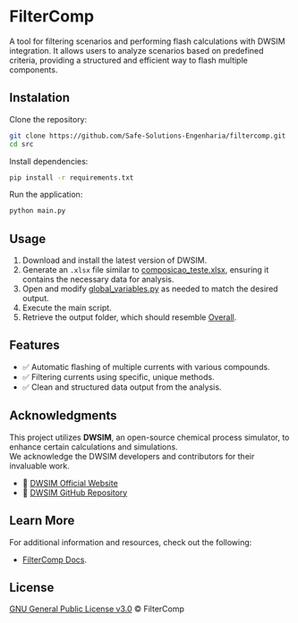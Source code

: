# FilterComp

A tool for filtering scenarios and performing flash calculations with DWSIM integration. It allows users to analyze scenarios based on predefined criteria, providing a structured and efficient way to flash multiple components.

## Instalation

Clone the repository:
```sh
git clone https://github.com/Safe-Solutions-Engenharia/filtercomp.git
cd src
```

Install dependencies:
```sh
pip install -r requirements.txt
```

Run the application:
```sh
python main.py
```

## Usage

1. Download and install the latest version of DWSIM.
2. Generate an `.xlsx` file similar to [composicao_teste.xlsx](/files/test_files/composicao_teste.xlsx), ensuring it contains the necessary data for analysis.
3. Open and modify [global_variables.py](/src/config/global_variables.py) as needed to match the desired output.
4. Execute the main script.
5. Retrieve the output folder, which should resemble [Overall](/files/test_files/Overall/).

## Features

- ✅ Automatic flashing of multiple currents with various compounds.
- ✅ Filtering currents using specific, unique methods.
- ✅ Clean and structured data output from the analysis.

## Acknowledgments

This project utilizes **DWSIM**, an open-source chemical process simulator, to enhance certain calculations and simulations.  
We acknowledge the DWSIM developers and contributors for their invaluable work.

- 🔗 [DWSIM Official Website](https://dwsim.org/)
- 🔗 [DWSIM GitHub Repository](https://github.com/DanWBR/dwsim)

## Learn More

For additional information and resources, check out the following:

- [FilterComp Docs](https://safe-solutions-engenharia.github.io/filtercomp/).

## License

[GNU General Public License v3.0](./LICENSE) © FilterComp
